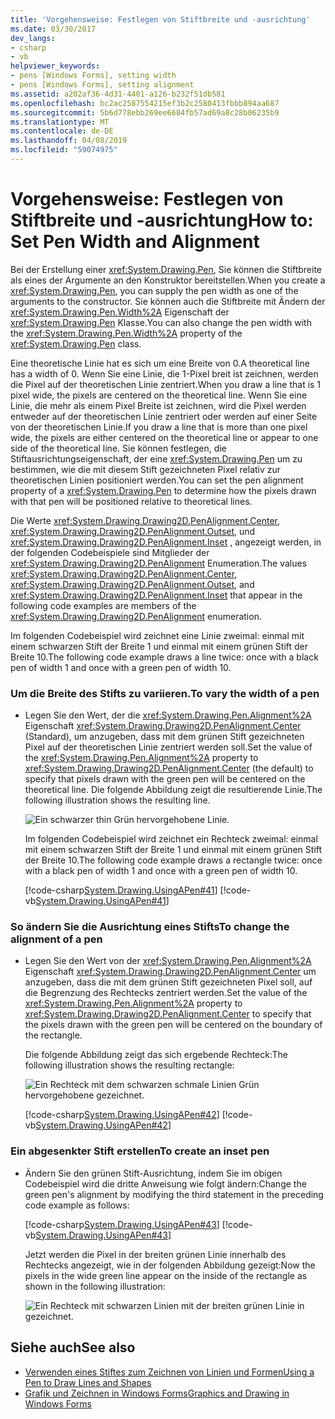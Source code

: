 ```yaml
---
title: 'Vorgehensweise: Festlegen von Stiftbreite und -ausrichtung'
ms.date: 03/30/2017
dev_langs:
- csharp
- vb
helpviewer_keywords:
- pens [Windows Forms], setting width
- pens [Windows Forms], setting alignment
ms.assetid: a202af36-4d31-4401-a126-b232f51db581
ms.openlocfilehash: bc2ac2587554215ef3b2c2580413fbbb894aa687
ms.sourcegitcommit: 5b6d778ebb269ee6684fb57ad69a8c28b06235b9
ms.translationtype: MT
ms.contentlocale: de-DE
ms.lasthandoff: 04/08/2019
ms.locfileid: "59074975"
---
```

# <a name="how-to-set-pen-width-and-alignment"></a><span data-ttu-id="6fa41-102">Vorgehensweise: Festlegen von Stiftbreite und -ausrichtung</span><span class="sxs-lookup"><span data-stu-id="6fa41-102">How to: Set Pen Width and Alignment</span></span>
<span data-ttu-id="6fa41-103">Bei der Erstellung einer <xref:System.Drawing.Pen>, Sie können die Stiftbreite als eines der Argumente an den Konstruktor bereitstellen.</span><span class="sxs-lookup"><span data-stu-id="6fa41-103">When you create a <xref:System.Drawing.Pen>, you can supply the pen width as one of the arguments to the constructor.</span></span> <span data-ttu-id="6fa41-104">Sie können auch die Stiftbreite mit Ändern der <xref:System.Drawing.Pen.Width%2A> Eigenschaft der <xref:System.Drawing.Pen> Klasse.</span><span class="sxs-lookup"><span data-stu-id="6fa41-104">You can also change the pen width with the <xref:System.Drawing.Pen.Width%2A> property of the <xref:System.Drawing.Pen> class.</span></span>  
  
 <span data-ttu-id="6fa41-105">Eine theoretische Linie hat es sich um eine Breite von 0.</span><span class="sxs-lookup"><span data-stu-id="6fa41-105">A theoretical line has a width of 0.</span></span> <span data-ttu-id="6fa41-106">Wenn Sie eine Linie, die 1-Pixel breit ist zeichnen, werden die Pixel auf der theoretischen Linie zentriert.</span><span class="sxs-lookup"><span data-stu-id="6fa41-106">When you draw a line that is 1 pixel wide, the pixels are centered on the theoretical line.</span></span> <span data-ttu-id="6fa41-107">Wenn Sie eine Linie, die mehr als einem Pixel Breite ist zeichnen, wird die Pixel werden entweder auf der theoretischen Linie zentriert oder werden auf einer Seite von der theoretischen Linie.</span><span class="sxs-lookup"><span data-stu-id="6fa41-107">If you draw a line that is more than one pixel wide, the pixels are either centered on the theoretical line or appear to one side of the theoretical line.</span></span> <span data-ttu-id="6fa41-108">Sie können festlegen, die Stiftausrichtungseigenschaft, der eine <xref:System.Drawing.Pen> um zu bestimmen, wie die mit diesem Stift gezeichneten Pixel relativ zur theoretischen Linien positioniert werden.</span><span class="sxs-lookup"><span data-stu-id="6fa41-108">You can set the pen alignment property of a <xref:System.Drawing.Pen> to determine how the pixels drawn with that pen will be positioned relative to theoretical lines.</span></span>  
  
 <span data-ttu-id="6fa41-109">Die Werte <xref:System.Drawing.Drawing2D.PenAlignment.Center>, <xref:System.Drawing.Drawing2D.PenAlignment.Outset>, und <xref:System.Drawing.Drawing2D.PenAlignment.Inset> , angezeigt werden, in der folgenden Codebeispiele sind Mitglieder der <xref:System.Drawing.Drawing2D.PenAlignment> Enumeration.</span><span class="sxs-lookup"><span data-stu-id="6fa41-109">The values <xref:System.Drawing.Drawing2D.PenAlignment.Center>, <xref:System.Drawing.Drawing2D.PenAlignment.Outset>, and <xref:System.Drawing.Drawing2D.PenAlignment.Inset> that appear in the following code examples are members of the <xref:System.Drawing.Drawing2D.PenAlignment> enumeration.</span></span>  
  
 <span data-ttu-id="6fa41-110">Im folgenden Codebeispiel wird zeichnet eine Linie zweimal: einmal mit einem schwarzen Stift der Breite 1 und einmal mit einem grünen Stift der Breite 10.</span><span class="sxs-lookup"><span data-stu-id="6fa41-110">The following code example draws a line twice: once with a black pen of width 1 and once with a green pen of width 10.</span></span>  
  
### <a name="to-vary-the-width-of-a-pen"></a><span data-ttu-id="6fa41-111">Um die Breite des Stifts zu variieren.</span><span class="sxs-lookup"><span data-stu-id="6fa41-111">To vary the width of a pen</span></span>  
  
-   <span data-ttu-id="6fa41-112">Legen Sie den Wert, der die <xref:System.Drawing.Pen.Alignment%2A> Eigenschaft <xref:System.Drawing.Drawing2D.PenAlignment.Center> (Standard), um anzugeben, dass mit dem grünen Stift gezeichneten Pixel auf der theoretischen Linie zentriert werden soll.</span><span class="sxs-lookup"><span data-stu-id="6fa41-112">Set the value of the <xref:System.Drawing.Pen.Alignment%2A> property to <xref:System.Drawing.Drawing2D.PenAlignment.Center> (the default) to specify that pixels drawn with the green pen will be centered on the theoretical line.</span></span> <span data-ttu-id="6fa41-113">Die folgende Abbildung zeigt die resultierende Linie.</span><span class="sxs-lookup"><span data-stu-id="6fa41-113">The following illustration shows the resulting line.</span></span>  
  
     ![Ein schwarzer thin Grün hervorgehobene Linie.](./media/how-to-set-pen-width-and-alignment/green-pixels-centered-line.gif)  
  
     <span data-ttu-id="6fa41-115">Im folgenden Codebeispiel wird zeichnet ein Rechteck zweimal: einmal mit einem schwarzen Stift der Breite 1 und einmal mit einem grünen Stift der Breite 10.</span><span class="sxs-lookup"><span data-stu-id="6fa41-115">The following code example draws a rectangle twice: once with a black pen of width 1 and once with a green pen of width 10.</span></span>  
  
     [!code-csharp[System.Drawing.UsingAPen#41](~/samples/snippets/csharp/VS_Snippets_Winforms/System.Drawing.UsingAPen/CS/Class1.cs#41)]
     [!code-vb[System.Drawing.UsingAPen#41](~/samples/snippets/visualbasic/VS_Snippets_Winforms/System.Drawing.UsingAPen/VB/Class1.vb#41)]  
  
### <a name="to-change-the-alignment-of-a-pen"></a><span data-ttu-id="6fa41-116">So ändern Sie die Ausrichtung eines Stifts</span><span class="sxs-lookup"><span data-stu-id="6fa41-116">To change the alignment of a pen</span></span>  
  
-   <span data-ttu-id="6fa41-117">Legen Sie den Wert von der <xref:System.Drawing.Pen.Alignment%2A> Eigenschaft <xref:System.Drawing.Drawing2D.PenAlignment.Center> um anzugeben, dass die mit dem grünen Stift gezeichneten Pixel soll, auf die Begrenzung des Rechtecks zentriert werden.</span><span class="sxs-lookup"><span data-stu-id="6fa41-117">Set the value of the <xref:System.Drawing.Pen.Alignment%2A> property to <xref:System.Drawing.Drawing2D.PenAlignment.Center> to specify that the pixels drawn with the green pen will be centered on the boundary of the rectangle.</span></span>  
  
     <span data-ttu-id="6fa41-118">Die folgende Abbildung zeigt das sich ergebende Rechteck:</span><span class="sxs-lookup"><span data-stu-id="6fa41-118">The following illustration shows the resulting rectangle:</span></span>
  
     ![Ein Rechteck mit dem schwarzen schmale Linien Grün hervorgehobene gezeichnet.](./media/how-to-set-pen-width-and-alignment/green-pixels-centered-rectangle.gif)  
  
     [!code-csharp[System.Drawing.UsingAPen#42](~/samples/snippets/csharp/VS_Snippets_Winforms/System.Drawing.UsingAPen/CS/Class1.cs#42)]
     [!code-vb[System.Drawing.UsingAPen#42](~/samples/snippets/visualbasic/VS_Snippets_Winforms/System.Drawing.UsingAPen/VB/Class1.vb#42)]  
  
### <a name="to-create-an-inset-pen"></a><span data-ttu-id="6fa41-120">Ein abgesenkter Stift erstellen</span><span class="sxs-lookup"><span data-stu-id="6fa41-120">To create an inset pen</span></span>  
  
-   <span data-ttu-id="6fa41-121">Ändern Sie den grünen Stift-Ausrichtung, indem Sie im obigen Codebeispiel wird die dritte Anweisung wie folgt ändern:</span><span class="sxs-lookup"><span data-stu-id="6fa41-121">Change the green pen's alignment by modifying the third statement in the preceding code example as follows:</span></span>  
  
     [!code-csharp[System.Drawing.UsingAPen#43](~/samples/snippets/csharp/VS_Snippets_Winforms/System.Drawing.UsingAPen/CS/Class1.cs#43)]
     [!code-vb[System.Drawing.UsingAPen#43](~/samples/snippets/visualbasic/VS_Snippets_Winforms/System.Drawing.UsingAPen/VB/Class1.vb#43)]  
  
     <span data-ttu-id="6fa41-122">Jetzt werden die Pixel in der breiten grünen Linie innerhalb des Rechtecks angezeigt, wie in der folgenden Abbildung gezeigt:</span><span class="sxs-lookup"><span data-stu-id="6fa41-122">Now the pixels in the wide green line appear on the inside of the rectangle as shown in the following illustration:</span></span>
  
     ![Ein Rechteck mit schwarzen Linien mit der breiten grünen Linie in gezeichnet.](./media/how-to-set-pen-width-and-alignment/green-pixels-inside-rectangle.gif)  
  
## <a name="see-also"></a><span data-ttu-id="6fa41-124">Siehe auch</span><span class="sxs-lookup"><span data-stu-id="6fa41-124">See also</span></span>

- [<span data-ttu-id="6fa41-125">Verwenden eines Stiftes zum Zeichnen von Linien und Formen</span><span class="sxs-lookup"><span data-stu-id="6fa41-125">Using a Pen to Draw Lines and Shapes</span></span>](using-a-pen-to-draw-lines-and-shapes.md)
- [<span data-ttu-id="6fa41-126">Grafik und Zeichnen in Windows Forms</span><span class="sxs-lookup"><span data-stu-id="6fa41-126">Graphics and Drawing in Windows Forms</span></span>](graphics-and-drawing-in-windows-forms.md)
